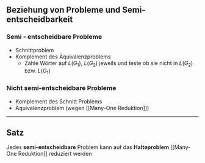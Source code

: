 ## Beziehung von Probleme und Semi-entscheidbarkeit
### Semi - entscheidbare Probleme 
- Schnittproblem 
- Komplement des Äquivalenzproblems 
	- Zähle Wörter auf $L(G_{1})$, $L(G_{2})$ jeweils und teste ob sie nicht in $L(G_{2})$ bzw. $L(G_{1})$

### Nicht semi-entscheidbare Probleme
- Komplement des Schnitt Problems 
- Äquivalenzproblem (wegen [[Many-One Reduktion]])

---

## Satz
Jedes **semi-entscheidbare** Problem kann auf das **Halteproblem** [[Many-One Reduktion]]
reduziert werden